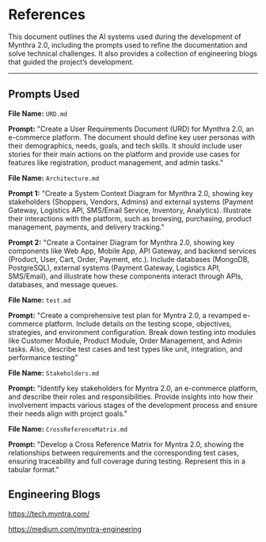 # References

This document outlines the AI systems used during the development of Mynthra 2.0, including the prompts used to refine the documentation and solve technical challenges. It also provides a collection of engineering blogs that guided the project’s development.

---

## Prompts Used
**File Name:** `URD.md` 

**Prompt:**  "Create a User Requirements Document (URD) for Mynthra 2.0, an e-commerce platform. The document should define key user personas with their demographics, needs, goals, and tech skills. It should include user stories for their main actions on the platform and provide use cases for features like registration, product management, and admin tasks."


**File Name:** `Architecture.md` 

**Prompt 1:**  "Create a System Context Diagram for Mynthra 2.0, showing key stakeholders (Shoppers, Vendors, Admins) and external systems (Payment Gateway, Logistics API, SMS/Email Service, Inventory, Analytics). Illustrate their interactions with the platform, such as browsing, purchasing, product management, payments, and delivery tracking."

**Prompt 2:** "Create a Container Diagram for Mynthra 2.0, showing key components like Web App, Mobile App, API Gateway, and backend services (Product, User, Cart, Order, Payment, etc.). Include databases (MongoDB, PostgreSQL), external systems (Payment Gateway, Logistics API, SMS/Email), and illustrate how these components interact through APIs, databases, and message queues.

**File Name:** `test.md` 

**Prompt:**  "Create a comprehensive test plan for Myntra 2.0, a revamped e-commerce platform. Include details on the testing scope, objectives, strategies, and environment configuration. Break down testing into modules like Customer Module, Product Module, Order Management, and Admin tasks. Also, describe test cases and test types like unit, integration, and performance testing"

**File Name:** `Stakeholders.md` 

**Prompt:**  "Identify key stakeholders for Myntra 2.0, an e-commerce platform, and describe their roles and responsibilities. Provide insights into how their involvement impacts various stages of the development process and ensure their needs align with project goals."

**File Name:** `CrossReferenceMatrix.md` 

**Prompt:**  "Develop a Cross Reference Matrix for Myntra 2.0, showing the relationships between requirements and the corresponding test cases, ensuring traceability and full coverage during testing. Represent this in a tabular format."

## Engineering Blogs
https://tech.myntra.com/

https://medium.com/myntra-engineering

